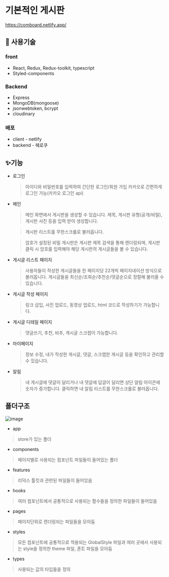 # 기본적인 게시판
https://comboard.netlify.app/

## 🔧 사용기술

### front

-   React, Redux, Redux-toolkit, typescript
-   Styled-components

### Backend

-   Express
-   MongoDB(mongoose)
-   jsonwebtoken, bcrypt
-   cloudinary

### 배포
 - client - netlify
 - backend - 헤로쿠




## ✨기능

-   로그인
    
    > 아이디와 비밀번호를 입력하여 간단한 로그인/회원 가입 카카오로 간편하게 로그인 가능(카카오 로그인 api)
    

-   메인
    
    > 메인 화면에서 게시판을 생성할 수 있습니다. 제목, 게시판 유형(공개/비밀), 게시판 사진 등을 입력 받아 생성합니다.
    
    > 게시판 리스트를 무한스크롤로 불러옵니다.
    
    > 암호가 설정된 비밀 게시판은 게시판 제목 검색을 통해 렌더링되며, 게시판 클릭 시 암호를 입력해야 해당 게시판의 게시글들을 볼 수 있습니다.
    


-   게시글 리스트 페이지
    
    > 사용자들이 작성한 게시글들을 한 페이지당 22개씩 페이지네이션 방식으로 불러옵니다. 게시글들을 최신순/조회순/추천순/댓글순으로 정렬해 불러올 수 있습니다.
    


-   게시글 작성 페이지
    
    > 링크 삽입, 사진 업로드, 동영상 업로드, html 코드로 작성하기가 가능합니다.
    

-   게시글 디테일 페이지
    
    > 댓글쓰기, 추천, 비추, 게시글 스크랩이 가능합니다.
    


-   마이페이지
    
    > 정보 수정, 내가 작성한 게시글, 댓글, 스크랩한 게시글 등을 확인하고 관리할 수 있습니다.
    

-   알림
    
    > 내 게시글에 댓글이 달리거나 내 댓글에 답글이 달리면 상단 알림 아이콘에 숫자가 증가합니다. 클릭하면 내 알림 리스트를 무한스크롤로 불러옵니다.


## 폴더구조
![image](https://user-images.githubusercontent.com/57217119/169642765-3d14abc4-cdb4-4a6d-bb5e-842bdaa2067e.png)


 - app
> store가 있는 폴더

 - components
> 페이지별로 사용되는 컴포넌트 파일들이 들어있는 폴더

 - features
> 리덕스 툴킷과 관련된 파일들이 들어있음

 - hooks
 > 여러 컴포넌트에서 공통적으로 사용되는 함수들을 정의한 파일들이 들어있음

 - pages 
> 페이지단위로 렌더링되는 파일들을 모아둠

 - styles
> 모든 컴포넌트에 공통적으로 적용되는 GlobalStyle 파일과 여러 곳에서 사용되는 style을 정의한 theme 파일, 폰트 파일을 모아둠

 - types
> 사용되는 값의 타입들을 정의
